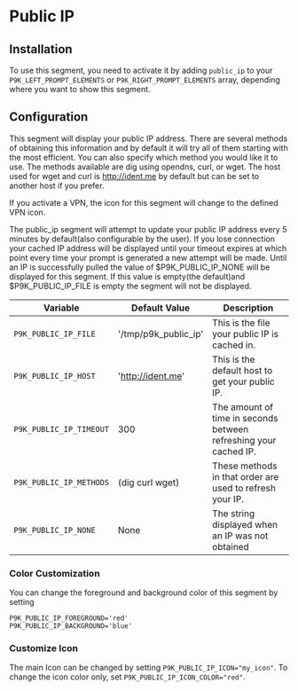 # Public IP

## Installation

To use this segment, you need to activate it by adding `public_ip` to your
`P9K_LEFT_PROMPT_ELEMENTS` or `P9K_RIGHT_PROMPT_ELEMENTS` array, depending
where you want to show this segment.

## Configuration

This segment will display your public IP address. There are several methods of obtaining this
information and by default it will try all of them starting with the most efficient. You can
also specify which method you would like it to use. The methods available are dig using opendns,
curl, or wget. The host used for wget and curl is http://ident.me by default but can be set to
another host if you prefer.

If you activate a VPN, the icon for this segment will change to the defined VPN icon.

The public_ip segment will attempt to update your public IP address every 5 minutes by default(also
configurable by the user). If you lose connection your cached IP address will be displayed until
your timeout expires at which point every time your prompt is generated a new attempt will be made.
Until an IP is successfully pulled the value of $P9K_PUBLIC_IP_NONE will be displayed for
this segment. If this value is empty(the default)and $P9K_PUBLIC_IP_FILE is empty the
segment will not be displayed.

| Variable | Default Value | Description |
|----------|---------------|-------------|
|`P9K_PUBLIC_IP_FILE`|'/tmp/p9k_public_ip'|This is the file your public IP is cached in.|
|`P9K_PUBLIC_IP_HOST`|'http://ident.me'|This is the default host to get your public IP.|
|`P9K_PUBLIC_IP_TIMEOUT`|300|The amount of time in seconds between refreshing your cached IP.|
|`P9K_PUBLIC_IP_METHODS`|(dig curl wget)| These methods in that order are used to refresh your IP.|
|`P9K_PUBLIC_IP_NONE`|None|The string displayed when an IP was not obtained|

### Color Customization

You can change the foreground and background color of this segment by setting
```
P9K_PUBLIC_IP_FOREGROUND='red'
P9K_PUBLIC_IP_BACKGROUND='blue'
```

### Customize Icon

The main Icon can be changed by setting `P9K_PUBLIC_IP_ICON="my_icon"`. To change the
icon color only, set `P9K_PUBLIC_IP_ICON_COLOR="red"`.